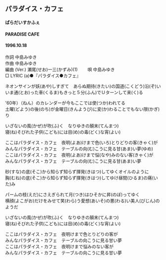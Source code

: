 ## パラダイス・カフェ
#### ぱらだいすかふぇ
#### PARADISE CAFE
#### 1996.10.18


作詞     中島みゆき　　　　　   
作曲      中島みゆき  　　　   
編曲 (Ver.) 瀬尾(せお)一三(かずみ)(1)　　
唄     中島みゆき    
□ LYRIC (a)●『パラダイス●カフェ』      
   
   
ネオンサインが妖(あや)しすぎて　あらぬ期待(きたい)の国道(こくどう)沿(ぞ)い   
いま通(とお)った車(くるま)もきっと５分(ふん)でＵターンして来(く)る   
   
'60年）（ねん）のカレンダーが今もここでは使(つか)われてる   
土曜(どよう)の後(のち)が金曜日(きんようび)に変(か)わることでもない限(かぎ)り   
   
いざないの風(かぜ)が吹(ふ)く　なりゆきの顛末(てんまつ)   
寝(ね)そびれた子供(こども)には目(め)の毒(どく)な宵(よい)   
   
ここはパラダイス・カフェ　夜明(よあ)けまで色(いろ)とりどりの客(きゃく)が   
みんなパラダイス・カフェ　テーブルの向(む)こうに見る甘(あま)い夢(ゆめ)   
ここはパラダイス・カフェ　夜明(よあ)けまで悩(なや)みのない客(きゃく)が   
みんなパラダイス・カフェ　テーブルの向(む)こうに見る甘(あま)い夢   
   
砂(すな)の底(そこ)から知らず知らず揮発(きはつ)してゆくオイルのように   
胸(むね)の底(そこ)から知らず知らず揮発(きはつ)してゆけ昼間(ひるま)の痛(いた)み   
   
パームの枝(えだ)にさえぎられて月(つき)はひそかに昇(のぼ)ってゆく   
横顔(よこがお)だけをみせて笑(わら)う愛想(あいそ)の悪(わる)い美人(びじん)のようだ   
   
いざないの風(かぜ)が吹(ふ)く　なりゆきの顛末(てんまつ)   
寝(ね)そびれた子供(こども)には目(め)の毒(どく)な宵(よい)   
   
ここはパラダイス・カフェ　夜明けまで色とりどりの客が   
みんなパラダイス・カフェ　テーブルの向こうに見る甘い夢   
ここはパラダイス・カフェ　夜明けまで悩みのない客が   
みんなパラダイス・カフェ　テーブルの向こうに見る甘い夢   